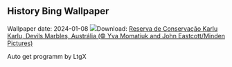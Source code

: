 ## History Bing Wallpaper
Wallpaper date: 2024-01-08
![](https://www.bing.com/th?id=OHR.DevilsMarbles_PT-BR1760984393_UHD.jpg&w=1000)Download: [Reserva de Conservação Karlu Karlu, Devils Marbles, Austrália (© Yva Momatiuk and John Eastcott/Minden Pictures)](https://www.bing.com/th?id=OHR.DevilsMarbles_PT-BR1760984393_UHD.jpg)

Auto get programm by LtgX
